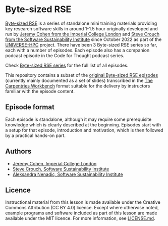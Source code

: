 # Byte-sized RSE

[Byte-sized RSE](https://www.universe-hpc.ac.uk/events/byte-sized-rse/) is a series of standalone mini training materials providing key research software skills in around 1-1.5 hour originally developed and run by [Jeremy Cohen from the Imperial College London](https://wp.doc.ic.ac.uk/scg/person/jeremy-cohen/) and [Steve Crouch from the Software Sustainability Institute](https://www.software.ac.uk/our-people/steve-crouch) since October 2022 as part of the [UNIVERSE-HPC](https://www.universe-hpc.ac.uk/) project. There have been 3 Byte-sized RSE series so far, each with a number of episodes. Each episode also has a companion podcast episode in the Code for Thought podcast series.

Check [Byte-sized RSE series](https://www.universe-hpc.ac.uk/events/byte-sized-rse/) for the full list of all episodes.

This repository contains a subset of the [original Byte-sized RSE episodes](https://www.universe-hpc.ac.uk/events/byte-sized-rse/) (currently mainly documented as a set of slides) transcribed in the [The Carpentries Workbench][workbench] format suitable for the delivery by instructors familiar with the episode content. 

## Episode format

Each episode is standalone, although it may require some prerequisite knowledge which is clearly described at the beginning. Episodes start with a setup for that episode, introduction and motivation, which is then followed by a practical hands-on part.


## Authors

- [Jeremy Cohen, Imperial College London](https://github.com/jcohen02)
- [Steve Crouch, Software Sustainability Institute](https://github.com/steve-crouch)
- [Aleksandra Nenadic, Software Sustainability Institute](https://github.com/anenadic)

## Licence

Instructional material from this lesson is made available under the Creative Commons Attribution (CC BY 4.0) licence. 
Except where otherwise noted, example programs and software included as part of this lesson are made available under the MIT licence. For more information, see [LICENSE.md](./LICENSE.md).

[workbench]: https://carpentries.github.io/sandpaper-docs/
